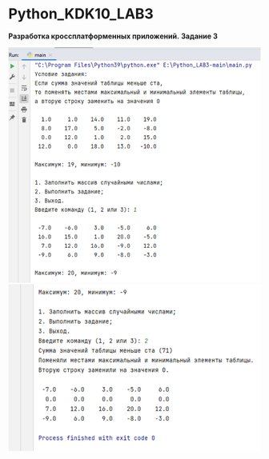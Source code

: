 # Python_KDK10_LAB3
**Разработка кроссплатформенных приложений.**
**Задание 3**

![Screenshot](screenshotA.png)
![Screenshot](screenshotB.png)
